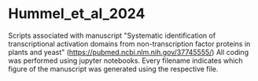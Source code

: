 # Hummel_et_al_2024
Scripts associated with manuscript "Systematic identification of transcriptional activation domains from non-transcription factor proteins in plants and yeast" (https://pubmed.ncbi.nlm.nih.gov/37745555/)
All coding was performed using jupyter notebooks.
Every filename indicates which figure of the manuscript was generated using the respective file. 
